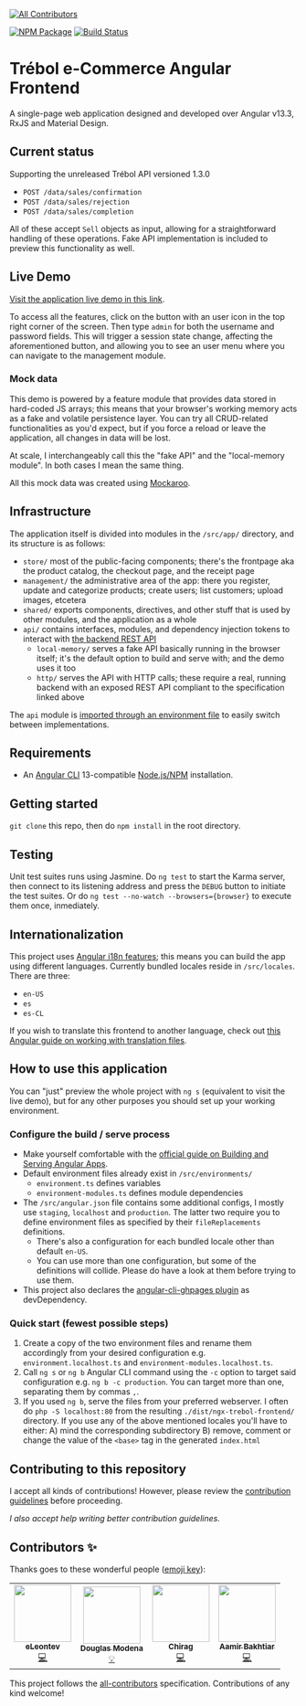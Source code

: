 <!-- ALL-CONTRIBUTORS-BADGE:START - Do not remove or modify this section -->
[![All Contributors](https://img.shields.io/badge/all_contributors-4-orange.svg?style=flat-square)](#contributors-)
<!-- ALL-CONTRIBUTORS-BADGE:END -->

[![NPM Package](https://img.shields.io/npm/v/ngx-trebol-frontend)](https://www.npmjs.com/package/ngx-trebol-frontend)
[![Build Status](https://app.travis-ci.com/trebol-ecommerce/ngx-trebol-frontend.svg?branch=main)](https://travis-ci.com/github/trebol-ecommerce/ngx-trebol-frontend)

# Trébol e-Commerce Angular Frontend

A single-page web application designed and developed over Angular v13.3, RxJS and Material Design.

## Current status

Supporting the unreleased Trébol API versioned 1.3.0
- `POST /data/sales/confirmation`
- `POST /data/sales/rejection`
- `POST /data/sales/completion`

All of these accept `Sell` objects as input, allowing for a straightforward handling of these operations. Fake API implementation is included to preview this functionality as well.

## Live Demo

[Visit the application live demo in this link](https://trebol-ecommerce.github.io/ngx-trebol-frontend/).

To access all the features, click on the button with an user icon in the top right corner of the screen. Then type `admin` for both the username and password fields. This will trigger a session state change, affecting the aforementioned button, and allowing you to see an user menu where you can navigate to the management module.

### Mock data

This demo is powered by a feature module that provides data stored in hard-coded JS arrays; this means that your browser's working memory acts as a fake and volatile persistence layer. You can try all CRUD-related functionalities as you'd expect, but if you force a reload or leave the application, all changes in data will be lost.

At scale, I interchangeably call this the "fake API" and the "local-memory module". In both cases I mean the same thing.

All this mock data was created using [Mockaroo](https://mockaroo.com/).

## Infrastructure

The application itself is divided into modules in the `/src/app/` directory, and its structure is as follows:

- `store/` most of the public-facing components; there's the frontpage aka the product catalog, the checkout page, and the receipt page
- `management/` the administrative area of the app: there you register, update and categorize products; create users; list customers; upload images, etcetera
- `shared/` exports components, directives, and other stuff that is used by other modules, and the application as a whole
- `api/` contains interfaces, modules, and dependency injection tokens to interact with [the backend REST API](https://github.com/trebol-ecommerce/api)
  - `local-memory/` serves a fake API basically running in the browser itself; it's the default option to build and serve with; and the demo uses it too
  - `http/` serves the API with HTTP calls; these require a real, running backend with an exposed REST API compliant to the specification linked above

The `api` module is [imported through an environment file](#configuring-the-build--serve-process) to easily switch between implementations.

## Requirements

- An [Angular CLI](https://cli.angular.io/) 13-compatible [Node.js/NPM](https://nodejs.org/) installation.

## Getting started

`git clone` this repo, then do `npm install` in the root directory.

## Testing

Unit test suites runs using Jasmine. Do `ng test` to start the Karma server, then connect to its listening address and press the `DEBUG` button to initiate the test suites.
Or do `ng test --no-watch --browsers={browser}` to execute them once, inmediately.

## Internationalization

This project uses [Angular i18n features](https://angular.io/guide/i18n-overview); this means you can build the app using different languages. Currently bundled locales reside in `/src/locales`. There are three:

- `en-US`
- `es`
- `es-CL`

If you wish to translate this frontend to another language, check out [this Angular guide on working with translation files](https://angular.io/guide/i18n-common-translation-files).

## How to use this application

You can "just" preview the whole project with `ng s` (equivalent to visit the live demo), but for any other purposes you should set up your working environment.

### Configure the build / serve process

- Make yourself comfortable with the [official guide on Building and Serving Angular Apps](https://angular.io/guide/build).
- Default environment files already exist in `/src/environments/`
  - `environment.ts` defines variables
  - `environment-modules.ts` defines module dependencies
- The `/src/angular.json` file contains some additional configs, I mostly use `staging`, `localhost` and `production`. The latter two require you to define environment files as specified by their `fileReplacements` definitions.
  - There's also a configuration for each bundled locale other than default `en-US`.
  - You can use more than one configuration, but some of the definitions will collide. Please do have a look at them before trying to use them.
- This project also declares the [angular-cli-ghpages plugin](https://github.com/angular-schule/angular-cli-ghpages#options) as devDependency.


### Quick start (fewest possible steps)

1. Create a copy of the two environment files and rename them accordingly from your desired configuration e.g. `environment.localhost.ts` and `environment-modules.localhost.ts`.
2. Call `ng s` or `ng b` Angular CLI command using the `-c` option to target said configuration e.g. `ng b -c production`. You can target more than one, separating them by commas `,`.
3. If you used `ng b`, serve the files from your preferred webserver. I often do `php -S localhost:80` from the resulting `./dist/ngx-trebol-frontend/` directory. If you use any of the above mentioned locales you'll have to either:
  A) mind the corresponding subdirectory
  B) remove, comment or change the value of the `<base>` tag in the generated `index.html`


## Contributing to this repository

I accept all kinds of contributions! However, please review the [contribution guidelines](https://github.com/trebol-ecommerce/ngx-trebol-frontend/blob/main/CONTRIBUTING.md) before proceeding.

*I also accept help writing better contribution guidelines.*

## Contributors ✨

Thanks goes to these wonderful people ([emoji key](https://allcontributors.org/docs/en/emoji-key)):

<!-- ALL-CONTRIBUTORS-LIST:START - Do not remove or modify this section -->
<!-- prettier-ignore-start -->
<!-- markdownlint-disable -->
<table>
  <tr>
    <td align="center"><a href="https://github.com/eLeontev"><img src="https://avatars1.githubusercontent.com/u/15786916?v=4?s=100" width="100px;" alt=""/><br /><sub><b>eLeontev</b></sub></a><br /><a href="https://github.com/trebol-ecommerce/ngx-trebol-frontend/commits?author=eLeontev" title="Code">💻</a></td>
    <td align="center"><a href="https://github.com/dmodena"><img src="https://avatars3.githubusercontent.com/u/11446011?v=4?s=100" width="100px;" alt=""/><br /><sub><b>Douglas Modena</b></sub></a><br /><a href="#example-dmodena" title="Examples">💡</a></td>
    <td align="center"><a href="https://github.com/Fictionistique"><img src="https://avatars.githubusercontent.com/u/40859110?v=4?s=100" width="100px;" alt=""/><br /><sub><b>Chirag</b></sub></a><br /><a href="https://github.com/trebol-ecommerce/ngx-trebol-frontend/commits?author=Fictionistique" title="Code">💻</a></td>
    <td align="center"><a href="https://github.com/M-AamirBakhtiar"><img src="https://avatars.githubusercontent.com/u/56411169?v=4?s=100" width="100px;" alt=""/><br /><sub><b>Aamir Bakhtiar</b></sub></a><br /><a href="https://github.com/trebol-ecommerce/ngx-trebol-frontend/commits?author=M-AamirBakhtiar" title="Code">💻</a></td>
  </tr>
</table>

<!-- markdownlint-restore -->
<!-- prettier-ignore-end -->

<!-- ALL-CONTRIBUTORS-LIST:END -->

This project follows the [all-contributors](https://github.com/all-contributors/all-contributors) specification. Contributions of any kind welcome!
